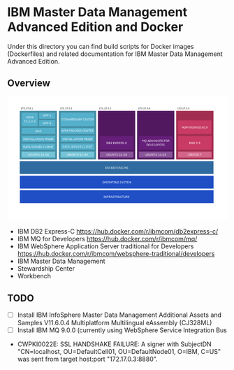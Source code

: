 # IBM Master Data Management Advanced Edition and Docker

Under this directory you can find build scripts for Docker images (Dockerfiles) and related documentation for IBM Master Data Management Advanced Edition. 

## Overview
![architecture overview](aod.001.png?raw=true)

* IBM DB2 Express-C https://hub.docker.com/r/ibmcom/db2express-c/
* IBM MQ for Developers https://hub.docker.com/r/ibmcom/mq/
* IBM WebSphere Application Server traditional for Developers https://hub.docker.com/r/ibmcom/websphere-traditional/developers
* IBM Master Data Management
* Stewardship Center
* Workbench


## TODO

- [ ] Install IBM InfoSphere Master Data Management Additional Assets and Samples V11.6.0.4 Multiplatform Multilingual eAssembly (CJ328ML)
- [ ] Install IBM MQ 9.0.0 (currently using WebSphere Service Integration Bus

- CWPKI0022E: SSL HANDSHAKE FAILURE:  A signer with SubjectDN "CN=localhost, OU=DefaultCell01, OU=DefaultNode01, O=IBM, C=US" was sent from target host:port "172.17.0.3:8880". 